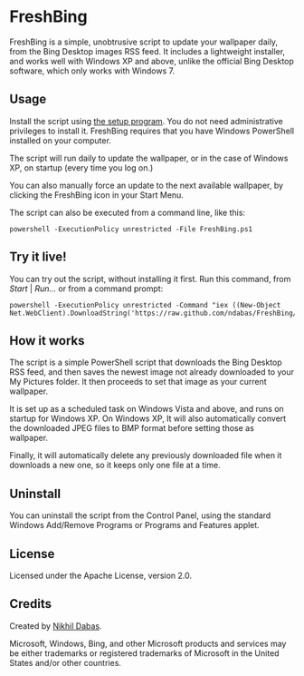 # FreshBing

FreshBing is a simple, unobtrusive script to update your wallpaper daily, from
the Bing Desktop images RSS feed. It includes a lightweight installer, and works
well with Windows XP and above, unlike the official Bing Desktop software, which
only works with Windows 7.

## Usage

Install the script using [the setup
program](https://github.com/downloads/ndabas/FreshBing/FreshBingSetup.exe). You
do not need administrative privileges to install it. FreshBing requires that you
have Windows PowerShell installed on your computer.

The script will run daily to update the wallpaper, or in the case of Windows XP,
on startup (every time you log on.)

You can also manually force an update to the next available wallpaper, by
clicking the FreshBing icon in your Start Menu.

The script can also be executed from a command line, like this:

    powershell -ExecutionPolicy unrestricted -File FreshBing.ps1

## Try it live!

You can try out the script, without installing it first. Run this command, from
_Start_ | _Run..._ or from a command prompt:

    powershell -ExecutionPolicy unrestricted -Command "iex ((New-Object Net.WebClient).DownloadString('https://raw.github.com/ndabas/FreshBing/master/FreshBing.ps1'))"

## How it works

The script is a simple PowerShell script that downloads the Bing Desktop RSS
feed, and then saves the newest image not already downloaded to your My Pictures
folder. It then proceeds to set that image as your current wallpaper.

It is set up as a scheduled task on Windows Vista and above, and runs on startup
for Windows XP. On Windows XP, It will also automatically convert the downloaded
JPEG files to BMP format before setting those as wallpaper.

Finally, it will automatically delete any previously downloaded file when it
downloads a new one, so it keeps only one file at a time.

## Uninstall

You can uninstall the script from the Control Panel, using the standard Windows
Add/Remove Programs or Programs and Features applet.

## License

Licensed under the Apache License, version 2.0.

## Credits

Created by [Nikhil Dabas](http://www.nikhildabas.com/).

Microsoft, Windows, Bing, and other Microsoft products and services may be
either trademarks or registered trademarks of Microsoft in the United States
and/or other countries.
